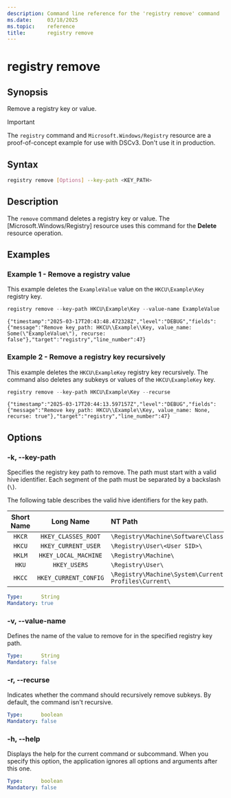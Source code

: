 ```yaml
---
description: Command line reference for the 'registry remove' command
ms.date:     03/18/2025
ms.topic:    reference
title:       registry remove
---
```


# registry remove

## Synopsis

Remove a registry key or value.

> [!IMPORTANT]
> The `registry` command and `Microsoft.Windows/Registry` resource are a proof-of-concept example
> for use with DSCv3. Don't use it in production.

## Syntax

```sh
registry remove [Options] --key-path <KEY_PATH>
```

## Description

The `remove` command deletes a registry key or value. The [Microsoft.Windows/Registry] resource
uses this command for the **Delete** resource operation.

## Examples

### Example 1 - Remove a registry value

<a id="example-1"></a>

This example deletes the `ExampleValue` value on the `HKCU\Example\Key` registry key.

```powershell
registry remove --key-path HKCU\Example\Key --value-name ExampleValue
```

```Output
{"timestamp":"2025-03-17T20:43:48.472328Z","level":"DEBUG","fields":{"message":"Remove key_path: HKCU\\Example\\Key, value_name: Some(\"ExampleValue\"), recurse: false"},"target":"registry","line_number":47}
```

### Example 2 - Remove a registry key recursively

<a id="example-2"></a>

This example deletes the `HKCU\ExampleKey` registry key recursively. The command also deletes any
subkeys or values of the `HKCU\ExampleKey` key.

```powershell
registry remove --key-path HKCU\Example\Key --recurse
```

```Output
{"timestamp":"2025-03-17T20:44:13.597157Z","level":"DEBUG","fields":{"message":"Remove key_path: HKCU\\Example\\Key, value_name: None, recurse: true"},"target":"registry","line_number":47}
```

## Options

### -k, --key-path

<a id="-k"></a>
<a id="--key-path"></a>

Specifies the registry key path to remove. The path must start with a valid hive identifier. Each
segment of the path must be separated by a backslash (`\`).

The following table describes the valid hive identifiers for the key path.

| Short Name |       Long Name       |                                 NT Path                                 |
| :--------: | :-------------------: | :---------------------------------------------------------------------- |
|   `HKCR`   |  `HKEY_CLASSES_ROOT`  | `\Registry\Machine\Software\Classes\`                                   |
|   `HKCU`   |  `HKEY_CURRENT_USER`  | `\Registry\User\<User SID>\`                                            |
|   `HKLM`   | `HKEY_LOCAL_MACHINE`  | `\Registry\Machine\`                                                    |
|   `HKU`    |     `HKEY_USERS`      | `\Registry\User\`                                                       |
|   `HKCC`   | `HKEY_CURRENT_CONFIG` | `\Registry\Machine\System\CurrentControlSet\Hardware Profiles\Current\` |

```yaml
Type:      String
Mandatory: true
```

### -v, --value-name

<a id="-v"></a>
<a id="--value-name"></a>

Defines the name of the value to remove for in the specified registry key path.

```yaml
Type:      String
Mandatory: false
```

### -r, --recurse

<a id="-r"></a>
<a id="--recurse"></a>

Indicates whether the command should recursively remove subkeys. By default, the command isn't
recursive.

```yaml
Type:      boolean
Mandatory: false
```

### -h, --help

<a id="-h"></a>
<a id="--help"></a>

Displays the help for the current command or subcommand. When you specify this option, the
application ignores all options and arguments after this one.

```yaml
Type:      boolean
Mandatory: false
```
